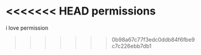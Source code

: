 <<<<<<< HEAD
permissions
=======
i love permission
>>>>>>> 0b98a67c77f3edc0ddb84f6fbe9c7c226ebb7db1
